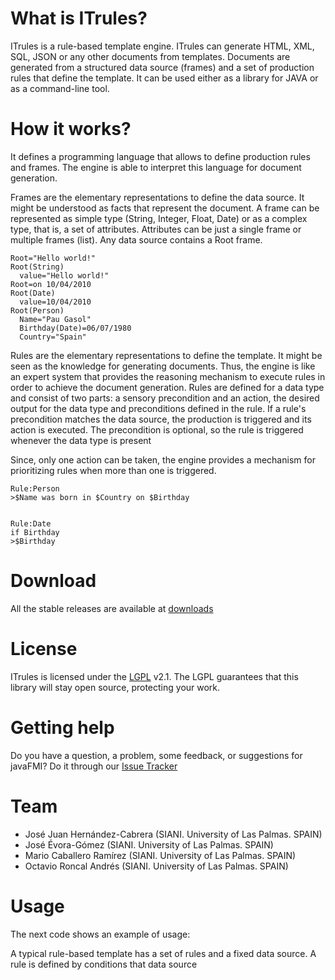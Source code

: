# What is ITrules? #
ITrules is a rule-based template engine. ITrules can generate HTML, XML, SQL, JSON or any other documents from templates. Documents are generated from a structured data source (frames) and a set of production rules that define the template. It can be used either as a library for JAVA or as a command-line tool. 

# How it works? #
It defines a programming language that allows to define production rules and frames. The engine is able to interpret this language for document generation.

Frames are the elementary representations to define the data source. It might be understood as facts that represent the document. A frame can be represented as simple type (String, Integer, Float, Date) or as a complex type, that is, a set of attributes. Attributes can be just a single frame or multiple frames (list). Any data source contains a Root frame.

```
Root="Hello world!"
Root(String)
  value="Hello world!"
Root=on 10/04/2010
Root(Date)
  value=10/04/2010
Root(Person)
  Name="Pau Gasol"
  Birthday(Date)=06/07/1980
  Country="Spain"
```

Rules are the elementary representations to define the template. It might be seen as the knowledge for generating documents. Thus, the engine is like an expert system that provides the reasoning mechanism to execute rules in order to achieve the document generation. Rules are defined for a data type and consist of two parts: a sensory precondition and an action, the desired output for the data type and preconditions defined in the rule. If a rule's precondition matches the data source, the production is triggered and its action is executed. The precondition is optional, so the rule is triggered whenever the data type is present


 Since, only one action can be taken, the engine provides a mechanism for prioritizing rules when more than one is triggered. 

```
Rule:Person
>$Name was born in $Country on $Birthday


Rule:Date 
if Birthday
>$Birthday
```


# Download #
All the stable releases are available at [downloads](http://bitbucket.org/siani/itrules/downloads)

# License #
ITrules is licensed under the [LGPL](http://www.gnu.org/licenses/lgpl.html) v2.1. The LGPL guarantees that this library will stay open source, protecting your work.

# Getting help #
Do you have a question, a problem, some feedback, or suggestions for javaFMI?
Do it through our [Issue Tracker](http://bitbucket.org/siani/itrules/issues)

# Team #
* José Juan Hernández-Cabrera (SIANI. University of Las Palmas. SPAIN)
* José Évora-Gómez (SIANI. University of Las Palmas. SPAIN)
* Mario Caballero Ramírez (SIANI. University of Las Palmas. SPAIN)
* Octavio Roncal Andrés (SIANI. University of Las Palmas. SPAIN)

# Usage #
The next code shows an example of usage:

A typical rule-based template has a set of rules and a fixed data source. A rule is defined by conditions that data source